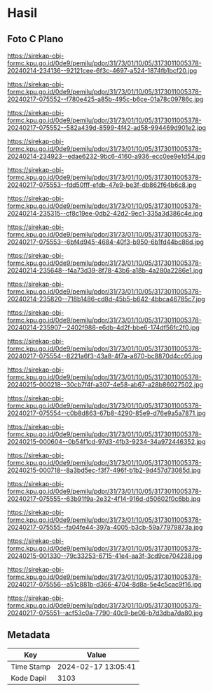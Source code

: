 # Hasil

## Foto C Plano

https://sirekap-obj-formc.kpu.go.id/0de9/pemilu/pdpr/31/73/01/10/05/3173011005378-20240214-234136--92121cee-6f3c-4697-a524-1874fb1bcf20.jpg

https://sirekap-obj-formc.kpu.go.id/0de9/pemilu/pdpr/31/73/01/10/05/3173011005378-20240217-075552--f780e425-a85b-495c-b6ce-01a78c09786c.jpg

https://sirekap-obj-formc.kpu.go.id/0de9/pemilu/pdpr/31/73/01/10/05/3173011005378-20240217-075552--582a439d-8599-4f42-ad58-994469d901e2.jpg

https://sirekap-obj-formc.kpu.go.id/0de9/pemilu/pdpr/31/73/01/10/05/3173011005378-20240214-234923--edae6232-9bc6-4160-a936-ecc0ee9e1d54.jpg

https://sirekap-obj-formc.kpu.go.id/0de9/pemilu/pdpr/31/73/01/10/05/3173011005378-20240217-075553--fdd50fff-efdb-47e9-be3f-db862f64b6c8.jpg

https://sirekap-obj-formc.kpu.go.id/0de9/pemilu/pdpr/31/73/01/10/05/3173011005378-20240214-235315--cf8c19ee-0db2-42d2-9ec1-335a3d386c4e.jpg

https://sirekap-obj-formc.kpu.go.id/0de9/pemilu/pdpr/31/73/01/10/05/3173011005378-20240217-075553--6bf4d945-4684-40f3-b950-6b1fd44bc86d.jpg

https://sirekap-obj-formc.kpu.go.id/0de9/pemilu/pdpr/31/73/01/10/05/3173011005378-20240214-235648--f4a73d39-8f78-43b6-a18b-4a280a2286e1.jpg

https://sirekap-obj-formc.kpu.go.id/0de9/pemilu/pdpr/31/73/01/10/05/3173011005378-20240214-235820--718b1486-cd8d-45b5-b642-4bbca46785c7.jpg

https://sirekap-obj-formc.kpu.go.id/0de9/pemilu/pdpr/31/73/01/10/05/3173011005378-20240214-235907--2402f988-e6db-4d2f-bbe6-174df56fc2f0.jpg

https://sirekap-obj-formc.kpu.go.id/0de9/pemilu/pdpr/31/73/01/10/05/3173011005378-20240217-075554--8221a6f3-43a8-4f7a-a670-bc8870d4cc05.jpg

https://sirekap-obj-formc.kpu.go.id/0de9/pemilu/pdpr/31/73/01/10/05/3173011005378-20240215-000218--30cb7f4f-a307-4e58-ab67-a28b86027502.jpg

https://sirekap-obj-formc.kpu.go.id/0de9/pemilu/pdpr/31/73/01/10/05/3173011005378-20240217-075554--c0b8d863-67b8-4290-85e9-d76e9a5a7871.jpg

https://sirekap-obj-formc.kpu.go.id/0de9/pemilu/pdpr/31/73/01/10/05/3173011005378-20240215-000604--0b54f1cd-97d3-4fb3-9234-34a972446352.jpg

https://sirekap-obj-formc.kpu.go.id/0de9/pemilu/pdpr/31/73/01/10/05/3173011005378-20240215-000718--8a3bd5ec-f3f7-496f-b1b2-9d457d73085d.jpg

https://sirekap-obj-formc.kpu.go.id/0de9/pemilu/pdpr/31/73/01/10/05/3173011005378-20240217-075555--63b91f9a-2e32-4f14-916d-d50602f0c6bb.jpg

https://sirekap-obj-formc.kpu.go.id/0de9/pemilu/pdpr/31/73/01/10/05/3173011005378-20240217-075555--fa04fe44-397a-4005-b3cb-59a77979873a.jpg

https://sirekap-obj-formc.kpu.go.id/0de9/pemilu/pdpr/31/73/01/10/05/3173011005378-20240215-001330--79c33253-6715-41e4-aa3f-3cd9ce704238.jpg

https://sirekap-obj-formc.kpu.go.id/0de9/pemilu/pdpr/31/73/01/10/05/3173011005378-20240217-075556--a51c881b-d366-4704-8d8a-5e4c5cac9f16.jpg

https://sirekap-obj-formc.kpu.go.id/0de9/pemilu/pdpr/31/73/01/10/05/3173011005378-20240217-075551--acf53c0a-7790-40c9-be06-b7d3dba7da80.jpg


## Metadata

| Key        | Value               |
| ---------- | ------------------- |
| Time Stamp | 2024-02-17 13:05:41 |
| Kode Dapil | 3103                |




